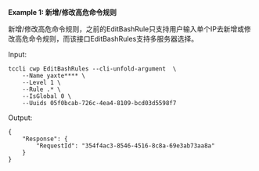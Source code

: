 **Example 1: 新增/修改高危命令规则**

新增/修改高危命令规则，之前的EditBashRule只支持用户输入单个IP去新增或修改高危命令规则，而该接口EditBashRules支持多服务器选择。

Input: 

```
tccli cwp EditBashRules --cli-unfold-argument  \
    --Name yaxte**** \
    --Level 1 \
    --Rule .* \
    --IsGlobal 0 \
    --Uuids 05f0bcab-726c-4ea4-8109-bcd03d5598f7
```

Output: 
```
{
    "Response": {
        "RequestId": "354f4ac3-8546-4516-8c8a-69e3ab73aa8a"
    }
}
```

